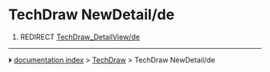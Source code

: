 # TechDraw NewDetail/de
1.  REDIRECT [TechDraw_DetailView/de](TechDraw_DetailView/de.md)



---
⏵ [documentation index](../README.md) > [TechDraw](TechDraw_Workbench.md) > TechDraw NewDetail/de
